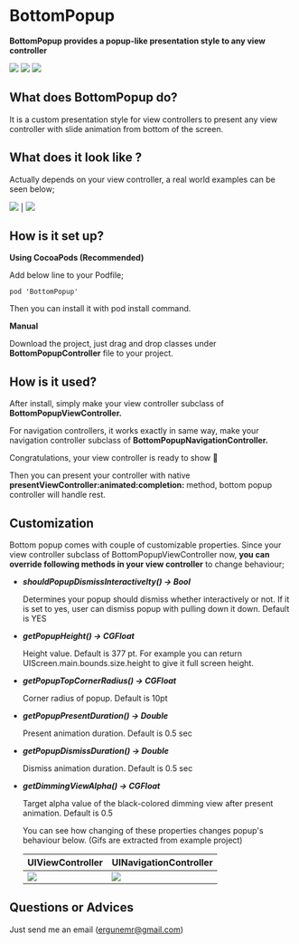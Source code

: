 # BottomPopup

**BottomPopup provides a popup-like presentation style to any view controller**

![](https://img.shields.io/badge/version-0.3.1-blue.svg)
![](https://img.shields.io/badge/platform-ios-lightgrey.svg)
![](https://img.shields.io/badge/Contact-ergunemr%40gmail.com-yellowgreen.svg)

## What does BottomPopup do?
It is a custom presentation style for view controllers to present any view controller with slide animation from bottom of the screen.

## What does it look like ?
Actually depends on your view controller, a real world examples can be seen below;

![](https://media.giphy.com/media/Cjtdn4GdOy4F80voe0/giphy.gif) | ![](https://media.giphy.com/media/58FNuaDbPyyc8IdRtB/giphy.gif)

## How is it set up?

**Using CocoaPods (Recommended)**

Add below line to your Podfile;

```
pod 'BottomPopup'
```

Then you can install it with pod install command.

**Manual**

Download the project, just drag and drop classes under **BottomPopupController** file to your project.

## How is it used?

After install, simply make your view controller subclass of **BottomPopupViewController.**  

For navigation controllers, it works exactly in same way, make your navigation controller subclass of **BottomPopupNavigationController.**

Congratulations, your view controller is ready to show 🎉

Then you can present your controller with native **presentViewController:animated:completion:** method, bottom popup controller will handle rest.

## Customization

Bottom popup comes with couple of customizable properties. Since your view controller subclass of BottomPopupViewController now, **you can override following methods in your view controller** to change behaviour;

* **_shouldPopupDismissInteractivelty() -> Bool_**
  
  Determines your popup should dismiss whether interactively or not. If it is set to yes, user can dismiss popup with pulling down it down. Default is YES
* **_getPopupHeight() -> CGFloat_**
  
  Height value. Default is 377 pt. For example you can return UIScreen.main.bounds.size.height to give it full screen height.
* **_getPopupTopCornerRadius() -> CGFloat_**
  
  Corner radius of popup. Default is 10pt
* **_getPopupPresentDuration() -> Double_**
   
   Present animation duration. Default is 0.5 sec
* **_getPopupDismissDuration() -> Double_**
   
   Dismiss animation duration. Default is 0.5 sec

* **_getDimmingViewAlpha() -> CGFloat_**
   
   Target alpha value of the black-colored dimming view after present animation. Default is 0.5
   
   You can see how changing of these properties changes popup's behaviour below.
   (Gifs are extracted from example project)
    
    UIViewController  | UINavigationController
    --- | ---
    ![](https://media.giphy.com/media/kSbDw36fJUmbDnbcoj/giphy.gif) | ![](https://media.giphy.com/media/kEEduYnDbfS9eC9pXF/giphy.gif)

 ## Questions or Advices
 Just send me an email (ergunemr@gmail.com)